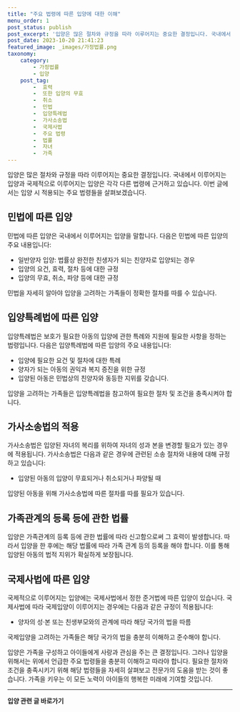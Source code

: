 ```yaml
---
title: "주요 법령에 따른 입양에 대한 이해"
menu_order: 1
post_status: publish
post_excerpt: '입양은 많은 절차와 규정을 따라 이루어지는 중요한 결정입니다. 국내에서 이루어지는 입양과 국제적으로 이루어지는 입양은 각각 다른 법령에 근거하고 있습니다. 이번 글에서는 입양 시 적용되는 주요 법령들을 살펴보겠습니다.'
post_date: 2023-10-20 21:41:23
featured_image: _images/가정법률.png
taxonomy:
    category:
        - 가정법률
        - 입양
    post_tag:
        -  효력
        -  또한 입양의 무효
        -  취소
        -  민법
        -  입양특례법
        -  가사소송법
        -  국제사법
        -  주요 법령
        -  법률
        -  자녀
        -  가족
---
```



입양은 많은 절차와 규정을 따라 이루어지는 중요한 결정입니다. 국내에서 이루어지는 입양과 국제적으로 이루어지는 입양은 각각 다른 법령에 근거하고 있습니다. 이번 글에서는 입양 시 적용되는 주요 법령들을 살펴보겠습니다.

## 민법에 따른 입양

민법에 따른 입양은 국내에서 이루어지는 입양을 말합니다. 다음은 민법에 따른 입양의 주요 내용입니다:

- 일반양자 입양: 법률상 완전한 친생자가 되는 친양자로 입양되는 경우
- 입양의 요건, 효력, 절차 등에 대한 규정
- 입양의 무효, 취소, 파양 등에 대한 규정

민법을 자세히 알아야 입양을 고려하는 가족들이 정확한 절차를 따를 수 있습니다.

## 입양특례법에 따른 입양

입양특례법은 보호가 필요한 아동의 입양에 관한 특례와 지원에 필요한 사항을 정하는 법령입니다. 다음은 입양특례법에 따른 입양의 주요 내용입니다:

- 입양에 필요한 요건 및 절차에 대한 특례
- 양자가 되는 아동의 권익과 복지 증진을 위한 규정
- 입양된 아동은 민법상의 친양자와 동등한 지위를 갖습니다.

입양을 고려하는 가족들은 입양특례법을 참고하여 필요한 절차 및 조건을 충족시켜야 합니다.

## 가사소송법의 적용

가사소송법은 입양된 자녀의 복리를 위하여 자녀의 성과 본을 변경할 필요가 있는 경우에 적용됩니다. 가사소송법은 다음과 같은 경우에 관련된 소송 절차와 내용에 대해 규정하고 있습니다:

- 입양된 아동의 입양이 무효되거나 취소되거나 파양될 때

입양된 아동을 위해 가사소송법에 따른 절차를 따를 필요가 있습니다.

## 가족관계의 등록 등에 관한 법률

입양은 가족관계의 등록 등에 관한 법률에 따라 신고함으로써 그 효력이 발생합니다. 따라서 입양을 한 후에는 해당 법률에 따라 가족 관계 등의 등록을 해야 합니다. 이를 통해 입양된 아동의 법적 지위가 확실하게 보장됩니다.

## 국제사법에 따른 입양

국제적으로 이루어지는 입양에는 국제사법에서 정한 준거법에 따른 입양이 있습니다. 국제사법에 따라 국제입양이 이루어지는 경우에는 다음과 같은 규정이 적용됩니다:

- 양자의 성·본 또는 친생부모와의 관계에 따라 해당 국가의 법을 따름

국제입양을 고려하는 가족들은 해당 국가의 법을 충분히 이해하고 준수해야 합니다.

입양은 가족을 구성하고 아이들에게 사랑과 관심을 주는 큰 결정입니다. 그러나 입양을 위해서는 위에서 언급한 주요 법령들을 충분히 이해하고 따라야 합니다. 필요한 절차와 조건을 충족시키기 위해 해당 법령들을 자세히 살펴보고 전문가의 도움을 받는 것이 좋습니다. 가족을 키우는 이 모든 노력이 아이들의 행복한 미래에 기여할 것입니다.
































































<!-- wp:separator -->
<hr class="wp-block-separator has-alpha-channel-opacity"/>
<!-- /wp:separator -->

<!-- wp:group {"backgroundColor":"base","layout":{"type":"constrained"}} -->
<div class="wp-block-group has-base-background-color has-background"><!-- wp:paragraph {"align":"center","fontSize":"medium"} -->
<p class="has-text-align-center has-large-font-size"><strong>입양 관련 글 바로가기</strong></p>
<!-- /wp:paragraph -->


<!-- wp:latest-posts
{"categories":[{"id":1407,"count":19,"description":"","link":"https://uknowlaw.com/category/%ec%9e%85%ec%96%91/","name":"입양","slug":"입양","taxonomy":"category","parent":0,"meta":[],"_links":{"self":[{"href":"https://uknowlaw.com/wp-json/wp/v2/categories/1407"}],"collection":[{"href":"https://uknowlaw.com/wp-json/wp/v2/categories"}],"about":[{"href":"https://uknowlaw.com/wp-json/wp/v2/taxonomies/category"}],"wp:post_type":[{"href":"https://uknowlaw.com/wp-json/wp/v2/posts?categories=1407"}],"curies":[{"name":"wp","href":"https://api.w.org/{rel}","templated":true}]}}],"postsToShow":100,"excerptLength":28,"postLayout":"grid","columns":2,"featuredImageAlign":"left","featuredImageSizeSlug":"large","fontSize":18px} /--></div>
<!-- /wp:group -->